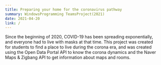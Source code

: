 ```yaml
---
title: Preparing your home for the coronavirus pathway
summary: WindowsProgramming TeamsProject(2021)
date: 2021-04-20
link: /
---
```

Since the beginning of 2020, COVID-19 has been spreading exponentially, and everyone had to live with masks at that time. This project was created for students to find a place to live during the corona era, and was created using the Open Data Portal API to know the corona dynamics and the Naver Maps & Zigbang API to get information about maps and rooms.